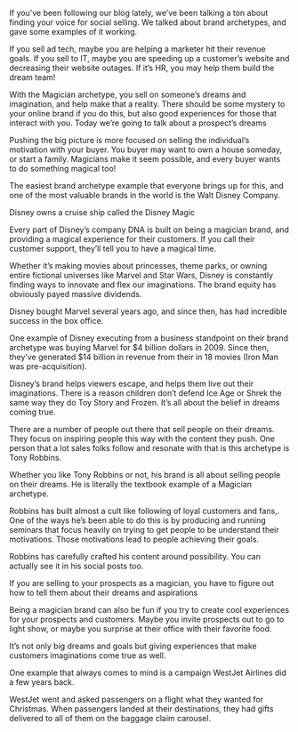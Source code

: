 If you’ve been following our blog lately, we’ve been talking a ton about finding your voice for social selling. We talked about brand archetypes, and gave some examples of it working.

If you sell ad tech, maybe you are helping a marketer hit their revenue goals. If you sell to IT, maybe you are speeding up a customer’s website and decreasing their website outages. If it’s HR, you may help them build the dream team!

With the Magician archetype, you sell on someone’s dreams and imagination, and help make that a reality. There should be some mystery to your online brand if you do this, but also good experiences for those that interact with you. Today we’re going to talk about a prospect’s dreams

Pushing the big picture is more focused on selling the individual’s motivation with your buyer. You buyer may want to own a house someday, or start a family. Magicians make it seem possible, and every buyer wants to do something magical too!

The easiest brand archetype example that everyone brings up for this, and one of the most valuable brands in the world is the Walt Disney Company.

 

 Disney owns a cruise ship  called the Disney Magic

Every part of Disney’s company DNA is built on being a magician brand, and providing a magical experience for their customers. If you call their customer support, they’ll tell you to have a magical time.

Whether it’s making movies about princesses, theme parks, or owning entire fictional universes like Marvel and Star Wars, Disney is constantly finding ways to innovate and flex our imaginations. The brand equity has obviously payed massive dividends.



Disney bought Marvel several years ago, and since then, has had incredible success in the box office.

One example of Disney executing from a business standpoint on their brand archetype was buying Marvel for $4 billion dollars in 2009.  Since then, they’ve generated $14 billion in revenue from their in 18 movies (Iron Man was pre-acquisition).

Disney’s brand helps viewers escape, and helps them live out their imaginations. There is a reason children don’t defend Ice Age or Shrek the same way they do Toy Story and Frozen. It’s all about the belief in dreams coming true.

There are a number of people out there that sell people on their dreams. They focus on inspiring people this way with the content they push. One person that a lot sales folks follow and resonate with that is this archetype is Tony Robbins.

 

Whether you like Tony Robbins or not, his brand is all about selling people on their dreams. He is literally the textbook example of a Magician archetype.

Robbins has built almost a cult like following of loyal customers and fans,. One of the ways he’s been able to do this is by producing and running seminars that focus heavily on trying to get people to be understand their motivations. Those motivations lead to people achieving their goals.

Robbins has carefully crafted his content around possibility. You can actually see it in his social posts too.

 

If you are selling to your prospects as a magician, you have to figure out how to tell them about their dreams and aspirations

Being a magician brand can also be fun if you try to create cool experiences for your prospects and customers. Maybe you invite prospects out to go to light show, or maybe you surprise at their office with their favorite food.

It’s not only big dreams and goals but giving experiences that make customers imaginations come true as well.

One example that always comes to mind is a campaign WestJet Airlines did a few years back.

WestJet went and asked passengers on a flight what they wanted for Christmas. When passengers landed at their destinations, they had gifts delivered to all of them on the baggage claim carousel.